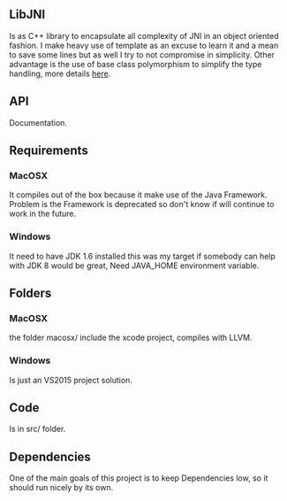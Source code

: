 ## LibJNI
Is as C++ library to encapsulate all complexity of JNI in an object oriented fashion. I make heavy use of template as an excuse to learn it and a mean to save some lines but as well I try to not compromise in simplicity. Other advantage is the use of base class polymorphism to simplify the type handling, more details [here]. 


## API 

Documentation.


## Requirements 

### MacOSX
It compiles out of the box because it make use of the Java Framework. Problem is the Framework is deprecated so don't know if will continue to work in the future. 


### Windows 
It need to have JDK 1.6 installed this was my target if somebody can help with JDK 8 would be great, Need JAVA_HOME environment variable. 


## Folders

### MacOSX 

the folder macosx/ include the xcode project, compiles with LLVM. 


### Windows 

Is just an VS2015 project solution. 


## Code 

Is in src/ folder. 


## Dependencies 

One of the main goals of this project is to keep Dependencies low, so it should run nicely by its own.


[here]: https://github.com/cesarvr/JNI/tree/master/src
[Documentation]: https://cesarvr.github.io/JNI/docs/jinvoke.html

